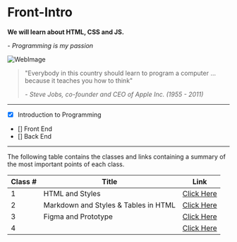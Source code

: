 # Front-Intro

**We will learn about HTML, CSS and JS.**


\- _Programming is my passion_


[comment]: <> (This is a comment)
[//]: <> (This is also a comment)

![WebImage](https://th.bing.com/th/id/OIP.xi_VY54V535hztHz11VTyQHaFL?pid=ImgDet&rs=1)

> "Everybody in this country should learn to program a computer ... because it teaches you how to think"
> 
> *\- Steve Jobs, co-founder and CEO of Apple Inc. (1955 - 2011)*



---

- [X] Introduction to Programming
- [] Front End
- [] Back End

---

The following table contains the classes and links containing a summary of the most important points of each class.

|Class # |Title|Link|
|-----|--------|----|
|1|HTML and Styles     |[Click Here](./Classes/Class1.md)    |
|2 |Markdown and Styles & Tables in HTML  |[Click Here](./Classes/Class2.md)   |
|3 |Figma and Prototype  |[Click Here](./Classes/Class3.md)   |
|4 |  |[Click Here](./Classes/Class4.md)    |